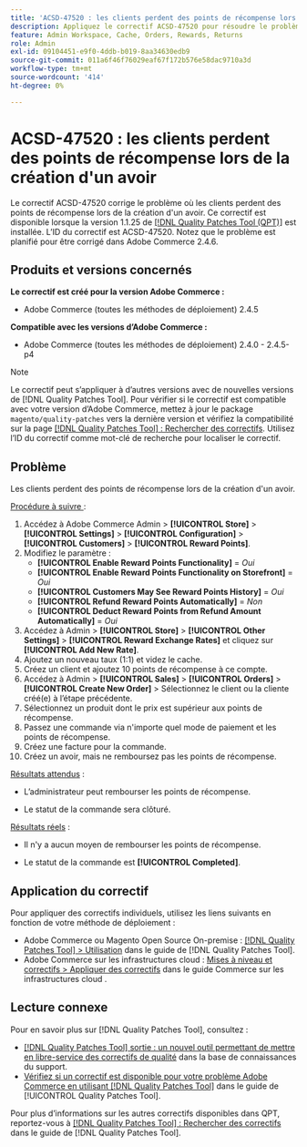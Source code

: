 ```yaml
---
title: 'ACSD-47520 : les clients perdent des points de récompense lors de la création d''un avoir'
description: Appliquez le correctif ACSD-47520 pour résoudre le problème d’Adobe Commerce en raison duquel les clients perdent des points de récompense lors de la création d’un avoir.
feature: Admin Workspace, Cache, Orders, Rewards, Returns
role: Admin
exl-id: 09104451-e9f0-4ddb-b019-8aa34630edb9
source-git-commit: 011a6f46f76029eaf67f172b576e58dac9710a3d
workflow-type: tm+mt
source-wordcount: '414'
ht-degree: 0%

---
```


# ACSD-47520 : les clients perdent des points de récompense lors de la création d&#39;un avoir

Le correctif ACSD-47520 corrige le problème où les clients perdent des points de récompense lors de la création d&#39;un avoir. Ce correctif est disponible lorsque la version 1.1.25 de [[!DNL Quality Patches Tool (QPT)]](https://experienceleague.adobe.com/fr/docs/commerce-operations/tools/quality-patches-tool/quality-patches-tool-to-self-serve-quality-patches) est installée. L’ID du correctif est ACSD-47520. Notez que le problème est planifié pour être corrigé dans Adobe Commerce 2.4.6.

## Produits et versions concernés

**Le correctif est créé pour la version Adobe Commerce :**
* Adobe Commerce (toutes les méthodes de déploiement) 2.4.5

**Compatible avec les versions d’Adobe Commerce :**
* Adobe Commerce (toutes les méthodes de déploiement) 2.4.0 - 2.4.5-p4

>[!NOTE]
>
>Le correctif peut s’appliquer à d’autres versions avec de nouvelles versions de [!DNL Quality Patches Tool]. Pour vérifier si le correctif est compatible avec votre version d’Adobe Commerce, mettez à jour le package `magento/quality-patches` vers la dernière version et vérifiez la compatibilité sur la page [[!DNL Quality Patches Tool] : Rechercher des correctifs](https://experienceleague.adobe.com/tools/commerce-quality-patches/index.html?lang=fr). Utilisez l’ID du correctif comme mot-clé de recherche pour localiser le correctif.

## Problème

Les clients perdent des points de récompense lors de la création d&#39;un avoir.

<u>Procédure à suivre </u> :

1. Accédez à Adobe Commerce Admin > **[!UICONTROL Store]** > **[!UICONTROL Settings]** > **[!UICONTROL Configuration]** > **[!UICONTROL Customers]** > **[!UICONTROL Reward Points]**.
1. Modifiez le paramètre :
   * **[!UICONTROL Enable Reward Points Functionality]** = _Oui_
   * **[!UICONTROL Enable Reward Points Functionality on Storefront]** = _Oui_
   * **[!UICONTROL Customers May See Reward Points History]** = _Oui_
   * **[!UICONTROL Refund Reward Points Automatically]** = _Non_
   * **[!UICONTROL Deduct Reward Points from Refund Amount Automatically]** = _Oui_
1. Accédez à Admin > **[!UICONTROL Store]** > **[!UICONTROL Other Settings]** > **[!UICONTROL Reward Exchange Rates]** et cliquez sur **[!UICONTROL Add New Rate]**.
1. Ajoutez un nouveau taux (1:1) et videz le cache.
1. Créez un client et ajoutez 10 points de récompense à ce compte.
1. Accédez à Admin > **[!UICONTROL Sales]** > **[!UICONTROL Orders]** > **[!UICONTROL Create New Order]** > Sélectionnez le client ou la cliente créé(e) à l’étape précédente.
1. Sélectionnez un produit dont le prix est supérieur aux points de récompense.
1. Passez une commande via n&#39;importe quel mode de paiement et les points de récompense.
1. Créez une facture pour la commande.
1. Créez un avoir, mais ne remboursez pas les points de récompense.

<u>Résultats attendus</u> :

* L’administrateur peut rembourser les points de récompense.

* Le statut de la commande sera clôturé.

<u>Résultats réels</u> :

* Il n&#39;y a aucun moyen de rembourser les points de récompense.

* Le statut de la commande est **[!UICONTROL Completed]**.

## Application du correctif

Pour appliquer des correctifs individuels, utilisez les liens suivants en fonction de votre méthode de déploiement :

* Adobe Commerce ou Magento Open Source On-premise : [[!DNL Quality Patches Tool] > Utilisation](/help/tools/quality-patches-tool/usage.md) dans le guide de [!DNL Quality Patches Tool].
* Adobe Commerce sur les infrastructures cloud : [Mises à niveau et correctifs > Appliquer des correctifs](https://experienceleague.adobe.com/docs/commerce-cloud-service/user-guide/develop/upgrade/apply-patches.html?lang=fr) dans le guide Commerce sur les infrastructures cloud .

## Lecture connexe

Pour en savoir plus sur [!DNL Quality Patches Tool], consultez :

* [[!DNL Quality Patches Tool] sortie : un nouvel outil permettant de mettre en libre-service des correctifs de qualité](https://experienceleague.adobe.com/fr/docs/commerce-operations/tools/quality-patches-tool/quality-patches-tool-to-self-serve-quality-patches) dans la base de connaissances du support.
* [Vérifiez si un correctif est disponible pour votre problème Adobe Commerce en utilisant [!DNL Quality Patches Tool]](/help/tools/quality-patches-tool/patches-available-in-qpt/check-patch-for-magento-issue-with-magento-quality-patches.md) dans le guide de [!UICONTROL Quality Patches Tool].


Pour plus d’informations sur les autres correctifs disponibles dans QPT, reportez-vous à [[!DNL Quality Patches Tool] : Rechercher des correctifs](https://experienceleague.adobe.com/tools/commerce-quality-patches/index.html?lang=fr) dans le guide de [!DNL Quality Patches Tool].

